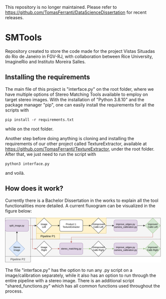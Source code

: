 This repository is no longer maintained. Please refer to https://github.com/TomasFerranti/DataScienceDissertation for recent releases.

# SMTools

Repository created to store the code made for the project Vistas Situadas do Rio de Janeiro in FGV-RJ, with collaboration between Rice University, ImagineRio and Instituto Moreira Salles.

## Installing the requirements

The main file of this project is "interface.py" on the root folder, where we have multiple options of Stereo Matching Tools available to employ on target stereo images. With the installation of "Python 3.8.10" and the package manager "pip", one can easily install the requirements for all the scripts with

    pip install -r requirements.txt

while on the root folder. 

Another step before doing anything is cloning and installing the requirements of our other project called TextureExtractor, available at https://github.com/TomasFerranti/TextureExtractor, under the root folder. After that, we just need to run the script with

    python3 interface.py

and voilà.

## How does it work?

Currently there is a Bachelor Dissertation in the works to explain all the tool functionalities more detailed. A current fluxogram can be visualized in the figure below:

![alt text](fluxogram.png "Fluxogram of Stereo Images")

The file "interface.py" has the option to run any .py script on a image/calibration separately, while it also has an option to run through the entire pipeline with a stereo image. There is an additional script "shared_functions.py" which has all common functions used throughout the process.
